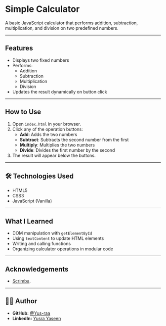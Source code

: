 # Simple Calculator

A basic JavaScript calculator that performs addition, subtraction, multiplication, and division on two predefined numbers.

---

## Features
- Displays two fixed numbers
- Performs:
  - Addition
  - Subtraction
  - Multiplication
  - Division
- Updates the result dynamically on button click

---

## How to Use
1. Open `index.html` in your browser.
2. Click any of the operation buttons:
   - **Add**: Adds the two numbers
   - **Subtract**: Subtracts the second number from the first
   - **Multiply**: Multiplies the two numbers
   - **Divide**: Divides the first number by the second
3. The result will appear below the buttons.

---

## 🛠️ Technologies Used
- HTML5
- CSS3
- JavaScript (Vanilla)

---

## What I Learned
- DOM manipulation with `getElementById`
- Using `textContent` to update HTML elements
- Writing and calling functions
- Organizing calculator operations in modular code

---

## Acknowledgements
- [Scrimba](https://scrimba.com).

---

## 👩‍💻 Author
- **GitHub:** [@Yus-raa](https://github.com/Yus-raa)
- **LinkedIn:** [Yusra Yaseen](https://www.linkedin.com/in/yusrayaseen)

